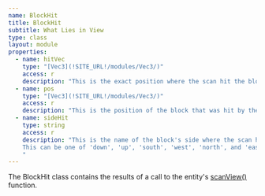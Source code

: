 ```yaml
---
name: BlockHit
title: BlockHit
subtitle: What Lies in View
type: class
layout: module
properties:
  - name: hitVec
    type: "[Vec3](!SITE_URL!/modules/Vec3/)"
    access: r
    description: "This is the exact position where the scan hit the block."
  - name: pos
    type: "[Vec3](!SITE_URL!/modules/Vec3/)"
    access: r
    description: "This is the position of the block that was hit by the scan."
  - name: sideHit
    type: string
    access: r
    description: "This is the name of the block's side where the scan hit the block.
    This can be one of 'down', 'up', 'south', 'west', 'north', and 'east'.
    "
---
```


The <span class="notranslate">BlockHit</span> class contains the results of a call
to the entity's [scanView()](/modules/Entity/#scanView) function.
